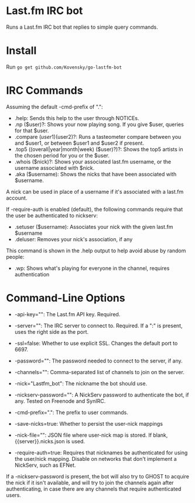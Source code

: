 # Last.fm IRC bot

Runs a Last.fm IRC bot that replies to simple query commands.

# Install

Run `go get github.com/Kovensky/go-lastfm-bot`

# IRC Commands

Assuming the default -cmd-prefix of ".":

* .help: Sends this help to the user through NOTICEs.
* .np ($user)?: Shows your now playing song. If you give $user, queries for that $user.
* .compare ($user1) ($user2)?: Runs a tasteometer compare between you and $user1, or between $user1 and $user2 if present.
* .top5 ((overall|year|month|week) ($user)?)?: Shows the top5 artists in the chosen period for you or the $user.
* .whois ($nick)?: Shows your associated last.fm username, or the username associated with $nick.
* .aka ($username): Shows the nicks that have been associated with $username.

A nick can be used in place of a username if it's associated with a last.fm account.

If -require-auth is enabled (default), the following commands require that the user
be authenticated to nickserv:

* .setuser ($username): Associates your nick with the given last.fm $username
* .deluser: Removes your nick's association, if any

This command is shown in the .help output to help avoid abuse by random people:
* .wp: Shows what's playing for everyone in the channel, requires authentication

# Command-Line Options

* -api-key="": The Last.fm API key. Required.
* -server="": The IRC server to connect to. Required. If a ":" is present, uses the right side as the port.
* -ssl=false: Whether to use explicit SSL. Changes the default port to 6697.
* -password="": The password needed to connect to the server, if any.
* -channels="": Comma-separated list of channels to join on the server.
* -nick="Lastfm_bot": The nickname the bot should use.
* -nickserv-password="": A NickServ password to authenticate the bot, if any. Tested on Freenode and SynIRC.

* -cmd-prefix=".": The prefix to user commands.

* -save-nicks=true: Whether to persist the user-nick mappings
* -nick-file="": JSON file where user-nick map is stored. If blank, {{server}}.nicks.json is used.
* -require-auth=true: Requires that nicknames be authenticated for using the user/nick mapping. Disable on networks that don't implement a NickServ, such as EFNet.

If a -nickserv-password is present, the bot will also try to GHOST to acquire the nick if it
isn't available, and will try to join the channels again after authenticating, in case there
are any channels that require authenticated users.